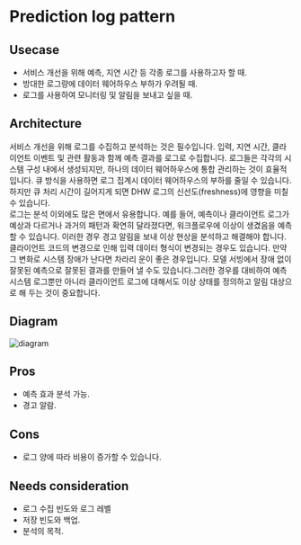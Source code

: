 # Prediction log pattern

## Usecase
- 서비스 개선을 위해 예측, 지연 시간 등 각종 로그를 사용하고자 할 때. 
- 방대한 로그량에 데이터 웨어하우스 부하가 우려될 때. 
- 로그를 사용하여 모니터링 및 알림을 보내고 싶을 때. 

## Architecture
서비스 개선을 위해 로그를 수집하고 분석하는 것은 필수입니다. 입력, 지연 시간, 클라이언트 이벤트 및 관련 활동과 함께 예측 결과를 로그로 수집합니다. 로그들은 각각의 시스템 구성 내에서 생성되지만, 하나의 데이터 웨어하우스에 통합 관리하는 것이 효율적입니다. 큐 방식을 사용하면 로그 집계시 데이터 웨어하우스의 부하를 줄일 수 있습니다. 하지만 큐 처리 시간이 길어지게 되면 DHW 로그의 신선도(freshness)에 영향을 미칠 수 있습니다.<br>
로그는 분석 이외에도 많은 면에서 유용합니다. 예를 들어, 예측이나 클라이언트 로그가 예상과 다르거나 과거의 패턴과 확연히 달라졌다면, 워크플로우에 이상이 생겼음을 예측할 수 있습니다. 이러한 경우 경고 알림을 보내 이상 현상을 분석하고 해결해야 합니다. 클라이언트 코드의 변경으로 인해 입력 데이터 형식이 변경되는 경우도 있습니다. 만약 그 변화로 시스템 장애가 난다면 차라리 운이 좋은 경우입니다. 모델 서빙에서 장애 없이 잘못된 예측으로 잘못된 결과를 만들어 낼 수도 있습니다.그러한 경우를 대비하여 예측 시스템 로그뿐만 아니라 클라이언트 로그에 대해서도 이상 상태를 정의하고 알림 대상으로 해 두는 것이 중요합니다.


## Diagram
![diagram](diagram.png)


## Pros
- 예측 효과 분석 가능. 
- 경고 알람. 

## Cons
- 로그 양에 따라 비용이 증가할 수 있습니다. 

## Needs consideration
- 로그 수집 빈도와 로그 레벨
- 저장 빈도와 백업.
- 분석의 목적. 
